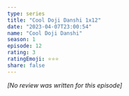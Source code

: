 ```yaml
---
type: series
title: "Cool Doji Danshi 1x12"
date: "2023-04-07T23:00:54"
name: "Cool Doji Danshi"
season: 1
episode: 12
rating: 3
ratingEmoji: ⭐️⭐️⭐️
share: false
---
```


_[No review was written for this episode]_
